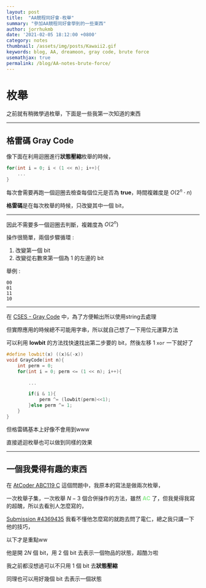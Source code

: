 ```yaml
---
layout: post
title:  "AA競程同好會-枚舉"
summary: "參加AA競程同好會學到的一些東西"
author: jorrhukmb
date: '2021-02-05 18:12:00 +0800'
category: notes
thumbnail: /assets/img/posts/Kawaii2.gif
keywords: blog, AA, dreamoon, gray code, brute force
usemathjax: true
permalink: /blog/AA-notes-brute-force/
---
```


# 枚舉

之前就有稍微學過枚舉，下面是一些我第一次知道的東西

---

## 格雷碼 Gray Code

像下面在利用迴圈進行**狀態壓縮**枚舉的時候，

```cpp
for(int i = 0; i < (1 << n); i++){
	...
}
```

每次會需要再跑一個迴圈去檢查每個位元是否為 **true**，時間複雜度是 $O(2^n\cdot n)$

**格雷碼**是在每次枚舉的時候，只改變其中一個 bit，

---

因此不需要多一個迴圈去判斷，複雜度為 $O(2^n)$


操作很簡單，兩個步驟循環 : 

1. 改變第一個 bit
2. 改變從右數來第一個為 1 的左邊的 bit

舉例 :

```
00
01
11
10
```

---

在 [CSES - Gray Code](https://cses.fi/problemset/task/2205/) 中，為了方便輸出所以使用string去處理

但實際應用的時候總不可能用字串，所以就自己想了一下用位元運算方法

可以利用 **lowbit** 的方法找快速找出第二步要的 bit，然後左移 1 `xor` 一下就好了

```cpp
#define lowbit(x) ((x)&(-x))
void GrayCode(int n){
    int perm = 0;
    for(int i = 0; perm <= (1 << n); i++){
        
        ...

        if(i & 1){
            perm ^= (lowbit(perm)<<1);
        }else perm ^= 1;
    }
}
```

但格雷碼基本上好像不會用到www

直接遞迴枚舉也可以做到同樣的效果

---

## 一個我覺得有趣的東西

在 [AtCoder ABC119 C](https://atcoder.jp/contests/abc119/tasks/abc119_c) 這個問題中，我原本的寫法是做兩次枚舉，

一次枚舉子集，一次枚舉 $N-3$ 個合併操作的方法，雖然 **<span style="color:lightgreen">AC</span>** 了，但我覺得我寫的超醜，所以去看別人怎麼寫的，

[Submission #4369435](https://atcoder.jp/contests/abc119/submissions/4369435) 我看不懂他怎麼寫的就跑去問了電仁，總之我只講一下他的技巧，

以下才是重點ww

他是開 $2N$ 個 bit，用 2 個 bit 去表示一個物品的狀態，超酷ㄉ啦

我之前都沒想過可以不只用 1 個 bit 去**狀態壓縮**

同理也可以用好幾個 bit 去表示一個狀態